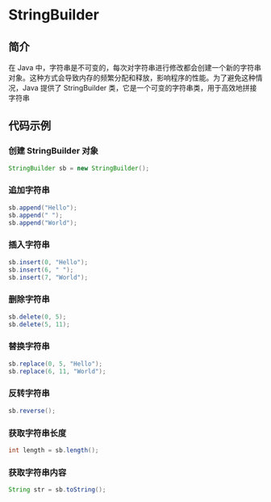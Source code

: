 # StringBuilder

## 简介

在 Java 中，字符串是不可变的，每次对字符串进行修改都会创建一个新的字符串对象。这种方式会导致内存的频繁分配和释放，影响程序的性能。为了避免这种情况，Java 提供了 StringBuilder 类，它是一个可变的字符串类，用于高效地拼接字符串


## 代码示例

### 创建 StringBuilder 对象

```java
StringBuilder sb = new StringBuilder();
```

### 追加字符串

```java
sb.append("Hello");
sb.append(" ");
sb.append("World");
```

### 插入字符串

```java
sb.insert(0, "Hello");
sb.insert(6, " ");
sb.insert(7, "World");
```

### 删除字符串

```java
sb.delete(0, 5);
sb.delete(5, 11);
```

### 替换字符串

```java
sb.replace(0, 5, "Hello");
sb.replace(6, 11, "World");
```

### 反转字符串

```java
sb.reverse();
```

### 获取字符串长度

```java
int length = sb.length();
```

### 获取字符串内容

```java
String str = sb.toString();
```